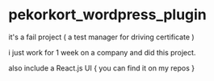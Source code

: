 # pekorkort_wordpress_plugin
it's a fail project ( a test manager for driving certificate )


i just work for 1 week on a company and did this project.

also include a React.js UI { you can find it on my repos }
